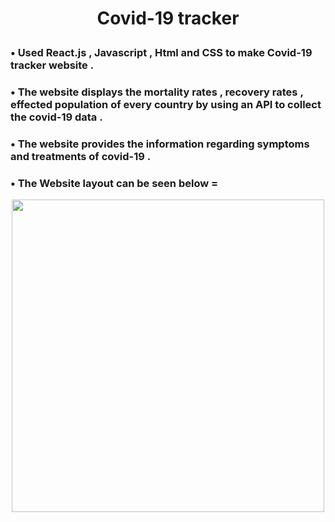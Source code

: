 
# <p align = "center" > Covid-19 tracker</p>   

###  • Used React.js , Javascript , Html and CSS to make Covid-19 tracker website .  
###  • The website displays the mortality rates , recovery rates , effected population of every country by using an API to collect the covid-19 data .
###  • The website provides the information regarding symptoms and treatments of covid-19 . 

###  • The Website layout can be seen below = 
  <p align = "center" ><img src="https://github.com/aqib-javed1119/covid-tracker/blob/master/COVID%20Tracker.gif"width="500" height="500" /> </p>
        
